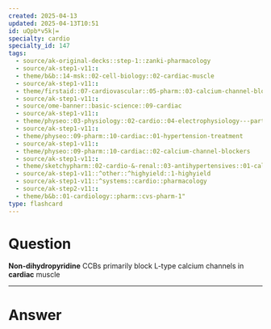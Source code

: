 ```yaml
---
created: 2025-04-13
updated: 2025-04-13T10:51
id: uQpb*v5k|=
specialty: cardio
specialty_id: 147
tags:
  - source/ak-original-decks::step-1::zanki-pharmacology
  - source/ak-step1-v11::
  - theme/b&b::14-msk::02-cell-biology::02-cardiac-muscle
  - source/ak-step1-v11::
  - theme/firstaid::07-cardiovascular::05-pharm::03-calcium-channel-blockers
  - source/ak-step1-v11::
  - source/ome-banner::basic-science::09-cardiac
  - source/ak-step1-v11::
  - theme/physeo::03-physiology::02-cardio::04-electrophysiology---part-1
  - source/ak-step1-v11::
  - theme/physeo::09-pharm::10-cardiac::01-hypertension-treatment
  - source/ak-step1-v11::
  - theme/physeo::09-pharm::10-cardiac::02-calcium-channel-blockers
  - source/ak-step1-v11::
  - theme/sketchypharm::02-cardio-&-renal::03-antihypertensives::01-calcium-channel-blockers
  - source/ak-step1-v11::^other::^highyield::1-highyield
  - source/ak-step1-v11::^systems::cardio::pharmacology
  - source/ak-step2-v11::
  - theme/b&b::01-cardiology::pharm::cvs-pharm-1"
type: flashcard
---
```


# Question
**Non-dihydropyridine** CCBs primarily block L-type calcium channels in **cardiac** muscle

---

# Answer
